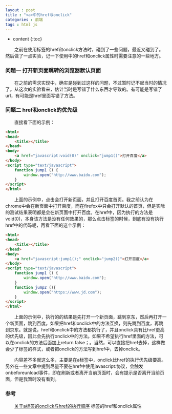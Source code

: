 ```yaml
---
layout : post
title : "<a>中的href与onclick"
categories : 前端
tags : html js
---
```


* content
{:toc}


　　之前在使用<a>标签的href和onclick方法时，碰到了一些问题，最近又碰到了。然后做了一点实验，记一下使用<a>中的href和onclick属性时需要注意的一些地方。




### 问题一 <a>打开新页面跳转的浏览器默认页面

　　在之前的需求实现中，确实是碰到过这样的问题，不过暂时记不起当时的情况了。从这次的实验看来，估计当时是写错了什么东西才导致的。有可能是写错了url，有可能是href里面写错了方法。

### 问题二 href和onclick的优先级

　　直接看下面的示例：

```html
<html>
<head>
	<title></title>
</head>
<body>
	<a href="javascript:void(0)" onclick="jump1()">打开百度</a>
</body>
<script type="text/javascript">
	function jump1 () {
		window.open("http://www.baidu.com");
	}
</script>
</html>
```

　　上面的示例中，点击会打开新页面，并且打开百度首页。我之前认为在chrome中会在新页面中打开百度，而在firefox中只会打开默认的首页，但是实际的测试结果表明都是会在新页面中打开百度。在href中，因为执行的方法是void(0)，本身该方法是没有任何效果的，那么点击<a>标签的时候，到底有没有执行href中的代码呢，再看下面的这个示例：

```html
<html>
<head>
	<title></title>
</head>
<body>
	<a href="javascript:jump1();" onclick="jump2()">打开百度</a>
</body>
<script type="text/javascript">
	function jump1 () {
		window.open("http://www.baidu.com");
	}
	function jump2 (){
		window.open("https://www.jd.com");
	}
</script>
</html>
```

　　上面的示例中，执行的的结果是先打开一个新页面，跳到京东，然后再打开一个新页面，跳到百度。如果把href和onclick中的方法互换，则先跳到百度，再跳到京东。就是说，href和onclick中的方法都执行了，并且onclick具有比href更高的优先级，因此会先执行onclick中的方法。如果不希望执行href里面的方法，可以在onclick的方法后面加上return false；。当然，可以直接把href去掉，这样做会少了<a>标签的样式，或者把onclick的方法写到href中，去掉onclick。

　　内容差不多就这么多，主要是在a标签中，onclick比href的执行优先级要高。另外在一些文章中提到尽量不要在href中使用javascript:协议，会触发onbeforeunload事件，即在刷新或者离开当前页面时，会有提示是否离开当前页面，但是我暂时没有看到。

### 参考

　　[关于a标签的onclick与href的执行顺序](http://blog.csdn.net/confused9090/article/details/47315235)
	[<a>标签的href和onclick属性](http://www.cnblogs.com/happykakeru/archive/2011/10/24/2222702.html)